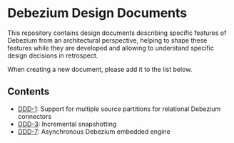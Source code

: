# Debezium Design Documents

This repository contains design documents describing specific features of Debezium from an architectural perspective, helping to shape these features while they are developed and allowing to understand specific design decisions in retrospect.

When creating a new document, please add it to the list below.

## Contents

* [DDD-1](DDD-1.md): Support for multiple source partitions for relational Debezium connectors
* [DDD-3](DDD-3.md): Incremental snapshotting
* [DDD-7](DDD-7.md): Asynchronous Debezium embedded engine
